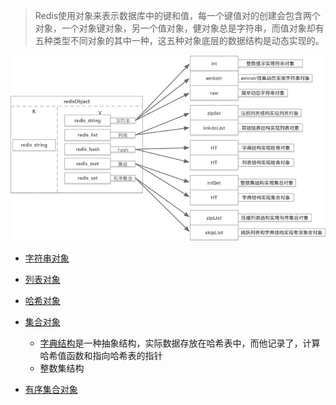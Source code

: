 > Redis使用对象来表示数据库中的键和值，每一个键值对的创建会包含两个对象，一个对象键对象，另一个值对象，健对象总是字符串，而值对象却有五种类型不同对象的其中一种，这五种对象底层的数据结构是动态实现的。

![](/assets/redis-对象.png)

* [字符串对象](/sdsdong-tai-zi-fu-4e3229.md)

* [列表对象](/dui-xiang/lie-biao-dui-xiang.md)

* [哈希对象](/dui-xiang/ha-xi-dui-xiang.md) 

* [集合对象](/dui-xiang/ji-he-dui-xiang.md)
   
    * [字典结构](/zi-dian.md)是一种抽象结构，实际数据存放在哈希表中，而他记录了，计算哈希值函数和指向哈希表的指针    
    * 整数集结构
    

* [有序集合对象](/dui-xiang/you-xu-ji-he-dui-xiang.md)












